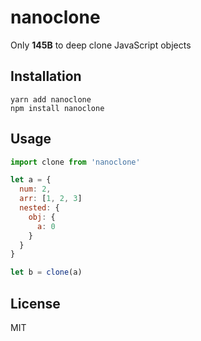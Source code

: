 # nanoclone
Only **145B** to deep clone JavaScript objects

## Installation
```
yarn add nanoclone
npm install nanoclone
```

## Usage
```javascript
import clone from 'nanoclone'

let a = {
  num: 2,
  arr: [1, 2, 3]
  nested: {
    obj: {
      a: 0
    }
  }
}

let b = clone(a)
```

## License
MIT
